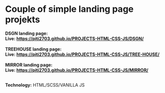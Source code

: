 # Couple of simple landing page projekts

<b>DSGN landing page:</b>
<br>
<b>Live: https://piti2703.github.io/PROJECTS-HTML-CSS-JS/DSGN/</b>
<br>
<br>
<b>TREEHOUSE landing page:</b>
<br>
<b>Live: https://piti2703.github.io/PROJECTS-HTML-CSS-JS/TREE-HOUSE/</b>
<br>
<br>
<b>MIRROR landing page:</b>
<br>
<b>Live: https://piti2703.github.io/PROJECTS-HTML-CSS-JS/MIRROR/</b>
<br>
<br>

<b>Technology:</b> HTML/SCSS/VANILLA JS

